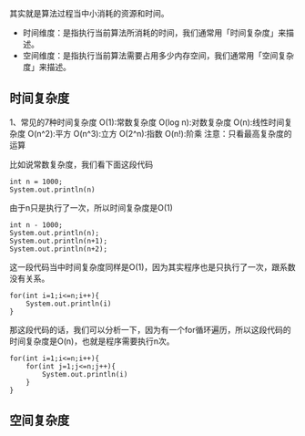 其实就是算法过程当中小消耗的资源和时间。
- 时间维度：是指执行当前算法所消耗的时间，我们通常用「时间复杂度」来描述。
- 空间维度：是指执行当前算法需要占用多少内存空间，我们通常用「空间复杂度」来描述。

## 时间复杂度

1、常见的7种时间复杂度
O(1):常数复杂度
O(log n):对数复杂度
O(n):线性时间复杂度
O(n^2):平方
O(n^3):立方
O(2^n):指数
O(n!):阶乘
注意：只看最高复杂度的运算

比如说常数复杂度，我们看下面这段代码
```
int n = 1000;
System.out.println(n)
```
由于n只是执行了一次，所以时间复杂度是O(1)
```
int n - 1000;
System.out.println(n);
System.out.println(n+1);
System.out.println(n+2);
```
这一段代码当中时间复杂度同样是O(1)，因为其实程序也是只执行了一次，跟系数没有关系。

```
for(int i=1;i<=n;i++){
    System.out.println(i)
}
```
那这段代码的话，我们可以分析一下，因为有一个for循环遍历，所以这段代码的时间复杂度是O(n)，也就是程序需要执行n次。

```
for(int i=1;i<=n;i++){
    for(int j=1;j<=n;j++){
        System.out.println(i)
    }
}
```

## 空间复杂度
